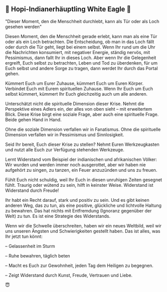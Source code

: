 ## 📍 Hopi-Indianerhäuptling White Eagle 📍

"Dieser Moment, den die Menschheit durchlebt, kann als Tür oder als Loch gesehen werden"

Diesen Moment, den die Menschheit gerade erlebt, kann man als eine Tür oder als ein Loch betrachten. Die Entscheidung, ob man in das Loch fällt oder durch die Tür geht, liegt bei einem selbst. Wenn Ihr rund um die Uhr die Nachrichten konsumiert, mit negativer Energie, ständig nervös, mit Pessimismus, dann fallt Ihr in dieses Loch. Aber wenn Ihr die Gelegenheit ergreift, Euch selbst zu betrachten, Leben und Tod zu überdenken, für um Euch selbst und andere Sorge zu tragen, dann werdet Ihr durch das Portal gehen.

Kümmert Euch um Eurer Zuhause, kümmert Euch um Euren Körper. Verbindet Euch mit Eurem spirituellen Zuhause. Wenn Ihr Euch um Euch selbst kümmert, kümmert Ihr Euch gleichzeitig auch um alle anderen.

Unterschätzt nicht die spirituelle Dimension dieser Krise. Nehmt die Perspektive eines Adlers ein, der alles von oben sieht – mit erweitertem Blick. Diese Krise birgt eine soziale Frage, aber auch eine spirituelle Frage. Beide gehen Hand in Hand.

Ohne die soziale Dimension verfallen wir in Fanatismus. Ohne die spirituelle Dimension verfallen wir in Pessimismus und Sinnlosigkeit.

Seid Ihr bereit, Euch dieser Krise zu stellen? Nehmt Euren Werkzeugkasten und nutzt alle Euch zur Verfügung stehenden Werkzeuge.

Lernt Widerstand vom Beispiel der indianischen und afrikanischen Völker: Wir wurden und werden immer noch ausgerottet, aber wir haben nie aufgehört zu singen, zu tanzen, ein Feuer anzuzünden und uns zu freuen.

Fühlt Euch nicht schuldig, weil Ihr Euch in diesen unruhigen Zeiten gesegnet fühlt. Traurig oder wütend zu sein, hilft in keinster Weise. Widerstand ist Widerstand durch Freude!

Ihr habt ein Recht darauf, stark und positiv zu sein. Und es gibt keinen anderen Weg, das zu tun, als eine positive, glückliche und lichtvolle Haltung zu bewahren. Das hat nichts mit Entfremdung (Ignoranz gegenüber der Welt) zu tun. Es ist eine Strategie des Widerstands.

Wenn wir die Schwelle überschreiten, haben wir ein neues Weltbild, weil wir uns unseren Ängsten und Schwierigkeiten gestellt haben. Das ist alles, was Ihr jetzt tun könnt:

– Gelassenheit im Sturm

– Ruhe bewahren, täglich beten

– Macht es Euch zur Gewohnheit, jeden Tag dem Heiligen zu begegnen.

– Zeigt Widerstand durch Kunst, Freude, Vertrauen und Liebe.


😇
